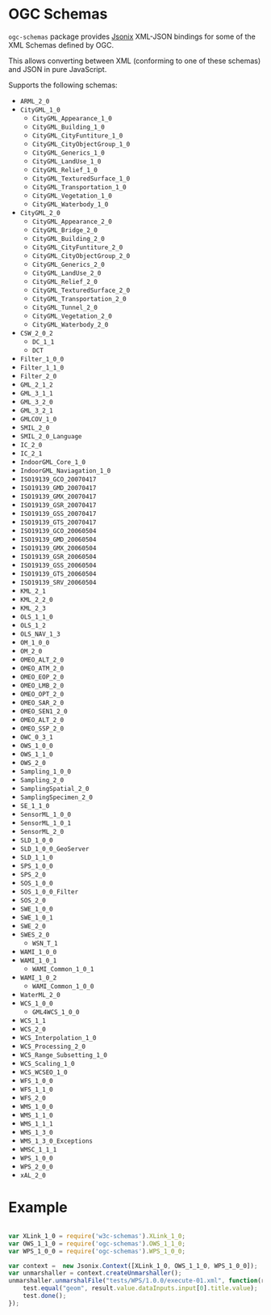 # OGC Schemas

`ogc-schemas` package provides [Jsonix](https://github.com/highsource/jsonix) XML-JSON bindings for some of the XML Schemas defined by OGC.

This allows converting between XML (conforming to one of these schemas) and JSON in pure JavaScript.

Supports the following schemas:

* `ARML_2_0`
* `CityGML_1_0`
  * `CityGML_Appearance_1_0`
  * `CityGML_Building_1_0`
  * `CityGML_CityFuntiture_1_0`
  * `CityGML_CityObjectGroup_1_0`
  * `CityGML_Generics_1_0`
  * `CityGML_LandUse_1_0`
  * `CityGML_Relief_1_0`
  * `CityGML_TexturedSurface_1_0`
  * `CityGML_Transportation_1_0`
  * `CityGML_Vegetation_1_0`
  * `CityGML_Waterbody_1_0 `
* `CityGML_2_0`
  * `CityGML_Appearance_2_0`
  * `CityGML_Bridge_2_0`
  * `CityGML_Building_2_0`
  * `CityGML_CityFuntiture_2_0`
  * `CityGML_CityObjectGroup_2_0`
  * `CityGML_Generics_2_0`
  * `CityGML_LandUse_2_0`
  * `CityGML_Relief_2_0`
  * `CityGML_TexturedSurface_2_0`
  * `CityGML_Transportation_2_0`
  * `CityGML_Tunnel_2_0`
  * `CityGML_Vegetation_2_0`
  * `CityGML_Waterbody_2_0 `
* `CSW_2_0_2`
  * `DC_1_1`
  * `DCT`
* `Filter_1_0_0`
* `Filter_1_1_0`
* `Filter_2_0`
* `GML_2_1_2`
* `GML_3_1_1`
* `GML_3_2_0`
* `GML_3_2_1`
* `GMLCOV_1_0`
* `SMIL_2_0`
* `SMIL_2_0_Language`
* `IC_2_0`
* `IC_2_1`
* `IndoorGML_Core_1_0`
* `IndoorGML_Naviagation_1_0`
* `ISO19139_GCO_20070417`
* `ISO19139_GMD_20070417`
* `ISO19139_GMX_20070417`
* `ISO19139_GSR_20070417`
* `ISO19139_GSS_20070417`
* `ISO19139_GTS_20070417`
* `ISO19139_GCO_20060504`
* `ISO19139_GMD_20060504`
* `ISO19139_GMX_20060504`
* `ISO19139_GSR_20060504`
* `ISO19139_GSS_20060504`
* `ISO19139_GTS_20060504`
* `ISO19139_SRV_20060504`
* `KML_2_1`
* `KML_2_2_0`
* `KML_2_3`
* `OLS_1_1_0`
* `OLS_1_2`
* `OLS_NAV_1_3`
* `OM_1_0_0`
* `OM_2_0`
* `OMEO_ALT_2_0`
* `OMEO_ATM_2_0`
* `OMEO_EOP_2_0`
* `OMEO_LMB_2_0`
* `OMEO_OPT_2_0`
* `OMEO_SAR_2_0`
* `OMEO_SEN1_2_0`
* `OMEO_ALT_2_0`
* `OMEO_SSP_2_0`
* `OWC_0_3_1`
* `OWS_1_0_0`
* `OWS_1_1_0`
* `OWS_2_0`
* `Sampling_1_0_0`
* `Sampling_2_0`
* `SamplingSpatial_2_0`
* `SamplingSpecimen_2_0`
* `SE_1_1_0`
* `SensorML_1_0_0`
* `SensorML_1_0_1`
* `SensorML_2_0`
* `SLD_1_0_0`
* `SLD_1_0_0_GeoServer`
* `SLD_1_1_0`
* `SPS_1_0_0`
* `SPS_2_0`
* `SOS_1_0_0`
* `SOS_1_0_0_Filter`
* `SOS_2_0`
* `SWE_1_0_0`
* `SWE_1_0_1`
* `SWE_2_0`
* `SWES_2_0`
  * `WSN_T_1`
* `WAMI_1_0_0`
* `WAMI_1_0_1`
  * `WAMI_Common_1_0_1`
* `WAMI_1_0_2`
  * `WAMI_Common_1_0_0`
* `WaterML_2_0`
* `WCS_1_0_0`
  * `GML4WCS_1_0_0`
* `WCS_1_1`
* `WCS_2_0`
* `WCS_Interpolation_1_0`
* `WCS_Processing_2_0`
* `WCS_Range_Subsetting_1_0`
* `WCS_Scaling_1_0`
* `WCS_WCSEO_1_0`
* `WFS_1_0_0`
* `WFS_1_1_0`
* `WFS_2_0`
* `WMS_1_0_0`
* `WMS_1_1_0`
* `WMS_1_1_1`
* `WMS_1_3_0`
* `WMS_1_3_0_Exceptions`
* `WMSC_1_1_1`
* `WPS_1_0_0`
* `WPS_2_0_0`
* `xAL_2_0`

# Example

```javascript

var XLink_1_0 = require('w3c-schemas').XLink_1_0;
var OWS_1_1_0 = require('ogc-schemas').OWS_1_1_0;
var WPS_1_0_0 = require('ogc-schemas').WPS_1_0_0;

var context =  new Jsonix.Context([XLink_1_0, OWS_1_1_0, WPS_1_0_0]);
var unmarshaller = context.createUnmarshaller();
unmarshaller.unmarshalFile("tests/WPS/1.0.0/execute-01.xml", function(result) {
	test.equal("geom", result.value.dataInputs.input[0].title.value);
	test.done();
});
```
